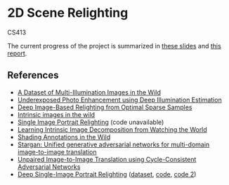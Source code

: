 # 2D Scene Relighting

CS413

The current progress of the project is summarized in [these slides](https://docs.google.com/presentation/d/1voqFg5C423beu2QcHX0ZC3_lihnOou5J3-bTU8Ocn6M/edit?usp=sharing) and [this report](https://www.overleaf.com/project/5e551e394afdc30001e0e28a).

## References

- [A Dataset of Multi-Illumination Images in the Wild](http://openaccess.thecvf.com/content_ICCV_2019/papers/Murmann_A_Dataset_of_Multi-Illumination_Images_in_the_Wild_ICCV_2019_paper.pdf)
- [Underexposed Photo Enhancement using Deep Illumination Estimation](http://openaccess.thecvf.com/content_CVPR_2019/papers/Wang_Underexposed_Photo_Enhancement_Using_Deep_Illumination_Estimation_CVPR_2019_paper.pdf)
- [Deep Image-Based Relighting from Optimal Sparse Samples](https://www.ics.uci.edu/~yug10/projects/megvii/ref/Xu%20-%202018%20-%20Deep%20Image-Based%20Relighting%20from%20Optimal%20Sparse%20Samples.pdf)
- [Intrinsic images in the wild](https://dl.acm.org/doi/10.1145/2601097.2601206)
- [Single Image Portrait Relighting](https://cseweb.ucsd.edu/~ravir/portrait_relighting.pdf) (code unavailable)
- [Learning Intrinsic Image Decomposition from Watching the World](https://arxiv.org/pdf/1804.00582.pdf)
- [Shading Annotations in the Wild](http://openaccess.thecvf.com/content_cvpr_2017/papers/Kovacs_Shading_Annotations_in_CVPR_2017_paper.pdf)
- [Stargan: Unified generative adversarial networks for multi-domain image-to-image translation](http://openaccess.thecvf.com/content_cvpr_2018/papers/Choi_StarGAN_Unified_Generative_CVPR_2018_paper.pdf)
- [Unpaired Image-to-Image Translation using Cycle-Consistent Adversarial Networks](http://openaccess.thecvf.com/content_ICCV_2017/papers/Zhu_Unpaired_Image-To-Image_Translation_ICCV_2017_paper.pdf)
- [Deep Single-Image Portrait Relighting](http://openaccess.thecvf.com/content_ICCV_2019/papers/Zhou_Deep_Single-Image_Portrait_Relighting_ICCV_2019_paper.pdf) ([dataset](https://drive.google.com/drive/folders/10luekF8vV5vo2GFYPRCe9Rm2Xy2DwHkT), [code](https://github.com/zhhoper/DPR), [code 2](https://github.com/zhhoper/RI_render_DPR))

